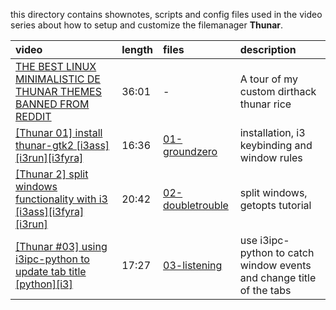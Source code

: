 this directory contains shownotes, scripts and config files used in the video series about how to setup and customize the filemanager **Thunar**.  

| video | length | files | description |
|:----- |:------ | :----  |:----------- |
|[THE BEST LINUX MINIMALISTIC DE THUNAR THEMES BANNED FROM REDDIT] | 36:01 | - | A tour of my custom dirthack thunar rice |
|[[Thunar 01] install thunar-gtk2 [i3ass][i3run][i3fyra]](https://youtu.be/K67YPzsEMWs) | 16:36 | [01-groundzero] | installation, i3 keybinding and window rules |
|[[Thunar 2] split windows functionality with i3 [i3ass][i3fyra][i3run]](https://youtu.be/YAZq5FO0ffI) | 20:42 | [02-doubletrouble] | split windows, getopts tutorial |
|[[Thunar #03] using i3ipc-python to update tab title [python][i3]](https://youtu.be/yPFciqUtzo8) | 17:27 | [03-listening] | use i3ipc-python to catch window events and change title of the tabs |


[01-groundzero]: https://github.com/budlabs/youtube/tree/master/thunar/01-groundzero
[03-listening]: https://github.com/budlabs/youtube/tree/master/thunar/03-listening
[02-doubletrouble]: https://github.com/budlabs/youtube/tree/master/thunar/02-doubletrouble
[THE BEST LINUX MINIMALISTIC DE THUNAR THEMES BANNED FROM REDDIT]: https://youtu.be/9IuzFnQ46jo
